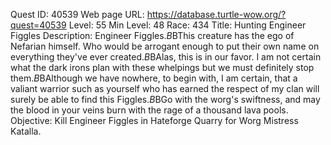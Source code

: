 Quest ID: 40539
Web page URL: https://database.turtle-wow.org/?quest=40539
Level: 55
Min Level: 48
Race: 434
Title: Hunting Engineer Figgles
Description: Engineer Figgles.$B$BThis creature has the ego of Nefarian himself. Who would be arrogant enough to put their own name on everything they've ever created.$B$BAlas, this is in our favor. I am not certain what the dark irons plan with these whelpings but we must definitely stop them.$B$BAlthough we have nowhere, to begin with, I am certain, that a valiant warrior such as yourself who has earned the respect of my clan will surely be able to find this Figgles.$B$BGo with the worg's swiftness, and may the blood in your veins burn with the rage of a thousand lava pools.
Objective: Kill Engineer Figgles in Hateforge Quarry for Worg Mistress Katalla.
